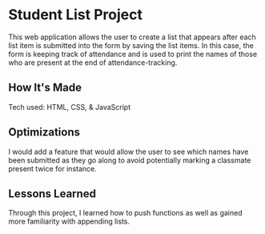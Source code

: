 # Student List Project

This web application allows the user to create a list that appears after each list item is submitted into the form by saving the list items. In this case, the form is keeping track of attendance and is used to print the names of those who are present at the end of attendance-tracking.

## How It's Made

Tech used: HTML, CSS, & JavaScript

## Optimizations

I would add a feature that would allow the user to see which names have been submitted as they go along to avoid potentially marking a classmate present twice for instance.

## Lessons Learned
Through this project, I learned how to push functions as well as gained more familiarity with appending lists.
